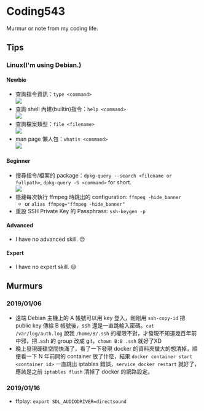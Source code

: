 # Coding543
Murmur or note from my coding life.

## Tips
### Linux(I'm using Debian.)
#### Newbie
- 查詢指令資訊：`type <command>`
<br />![](https://i.imgur.com/nZB4RAx.png)
- 查詢 shell 內建(builtin)指令：`help <command>`
<br />![](https://i.imgur.com/ko3E7wb.png)
- 查詢檔案類型：`file <filename>`
<br />![](https://i.imgur.com/q1EsUYR.png)
- man page 懶人包：`whatis <command>`
<br />![](https://i.imgur.com/2ckWctW.png)
#### Beginner
- 搜尋指令/檔案的 package：`dpkg-query --search <filename or fullpath>`, `dpkg-query -S <command>` for short.
<br />![](https://i.imgur.com/r8nKzhE.png)
- 隱藏每次執行 ffmpeg 時跳出的 configuration: `ffmpeg -hide_banner`
  - or `alias ffmpeg="ffmpeg -hide_banner"`
- 重設 SSH Private Key 的 Passphrass: `ssh-keygen -p`
#### Advanced
- I have no advanced skill. :pensive:
#### Expert
- I have no expert skill. :pensive:

## Murmurs
### 2019/01/06
- 遠端 Debian 主機上的 A 帳號可以用 key 登入，剛剛用 `ssh-copy-id` 把 public key 傳給 B 帳號後，ssh 還是一直跳輸入密碼。`cat /var/log/auth.log` 說我 `/home/B/.ssh` 的權限不對，才發現不知道幾百年前中邪，把 .ssh 的 group 改成 git，`chown B:B .ssh` 就好了XD
- 晚上發現硬碟空間快滿了，看了一下發現 docker 的資料夾蠻大的想清掉，順便看一下 N 年前開的 container 放了什麼，結果 `docker container start <container id>` 一直跳出 iptables 錯誤，`service docker restart` 就好了，應該是之前 `iptables flush` 清掉了 docker 的網路設定。
### 2019/01/16
- ffplay: `export SDL_AUDIODRIVER=directsound`
